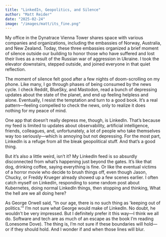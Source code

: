 ```yaml
---
title: "LinkedIn, Geopolitics, and Silence"
author: "Matt Reider"
date: "2025-02-24"
image: "/images/matt/its_fine.png"
---
```


My office in the Dynatrace Vienna Tower shares space with various companies and organizations, including the embassies of Norway, Australia, and New Zealand. Today, these three embassies organized a brief moment of silence outside our building to honor those who have suffered and lost their lives as a result of the Russian war of aggression in Ukraine. I took the elevator downstairs, stepped outside, and joined everyone in that quiet reflection.

The moment of silence felt good after a few nights of doom-scrolling on my phone. Like many, I go through phases of being consumed by the news cycle. I check Reddit, BlueSky, and Mastodon, read a bunch of depressing updates about the state of the planet, and end up feeling helpless and alone. Eventually, I resist the temptation and turn to a good book. It’s a real pattern—feeling compelled to check the news, only to realize it does nothing for my peace of mind.

One app that doesn’t really depress me, though, is LinkedIn. That’s because my feed is limited to updates about observability, artificial intelligence, friends, colleagues, and, unfortunately, a lot of people who take themselves way too seriously—which is annoying but not depressing. For the most part, LinkedIn is a refuge from all the bleak geopolitical stuff. And that’s a good thing.

But it’s also a little weird, isn’t it? My LinkedIn feed is so absurdly disconnected from what’s happening just beyond the gates. It’s like that dog, drinking coffee, saying everything is fine. Or like the eventual victims of a horror movie who decide to brush things off, even though Jason, Chucky, or Freddy Krueger already showed up a few scenes earlier. I often catch myself on LinkedIn, responding to some random post about Kubernetes, doing normal LinkedIn things, then stopping and thinking, What the hell are we all doing here?

As George Orwell said, "In our age, there is no such thing as 'keeping out of politics.'" I’m not sure what George would make of LinkedIn. No doubt, he wouldn’t be very impressed. But I definitely prefer it this way—I think we all do. Software and tech are as much of an escape as the book I’m reading (Lonesome Dove). The thing is, I’m not sure if these boundaries will hold—or if they should hold. And I wonder if and when those lines will blur.
